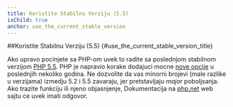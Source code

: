 ```yaml
---
title: Koristite Stabilnu Verziju (5.5)
isChild: true
anchor: use_the_current_stable_version
---
```


##Koristite Stabilnu Verziju (5.5) {#use_the_current_stable_version_title}

Ako upravo pocinjete sa PHP-om uvek to radite sa poslednjom stabilnom verzijom [PHP 5.5][php-release].
PHP je napravio korake dodajuci mocne [nove opcije](#language_highlights) u poslednjih nekoliko godina.
Ne dozvolite da vas minorni brojevi (male razlike u verzijama) izmedju 5.2 i 5.5 zavaraju, jer pretstavljaju
_major_ poboljsanja. Ako trazite funkciju ili njeno objasnjenje, Dokumentacija na [php.net][php-docs]
web sajtu ce uvek imati odgovor.

[php-release]: http://www.php.net/downloads.php
[php-docs]: http://www.php.net/manual/en/
